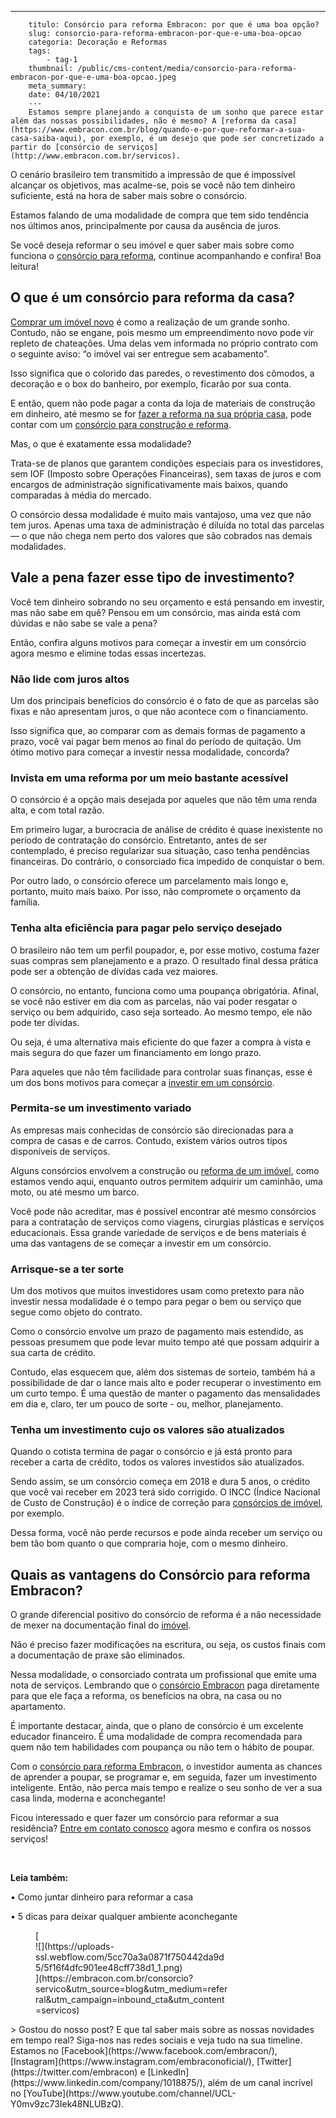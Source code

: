 ---
        titulo: Consórcio para reforma Embracon: por que é uma boa opção?
        slug: consorcio-para-reforma-embracon-por-que-e-uma-boa-opcao
        categoria: Decoração e Reformas
        tags:
            - tag-1
        thumbnail: /public/cms-content/media/consorcio-para-reforma-embracon-por-que-e-uma-boa-opcao.jpeg
        meta_summary: 
        date: 04/10/2021
        ---
        Estamos sempre planejando a conquista de um sonho que parece estar além das nossas possibilidades, não é mesmo? A [reforma da casa](https://www.embracon.com.br/blog/quando-e-por-que-reformar-a-sua-casa-saiba-aqui), por exemplo, é um desejo que pode ser concretizado a partir do [consórcio de serviços](http://www.embracon.com.br/servicos).

O cenário brasileiro tem transmitido a impressão de que é impossível alcançar os objetivos, mas acalme-se, pois se você não tem dinheiro suficiente, está na hora de saber mais sobre o consórcio.

Estamos falando de uma modalidade de compra que tem sido tendência nos últimos anos, principalmente por causa da ausência de juros.

Se você deseja reformar o seu imóvel e quer saber mais sobre como funciona o [consórcio para reforma](https://www.embracon.com.br/consorcio-servicos), continue acompanhando e confira! Boa leitura!

O que é um consórcio para reforma da casa?
------------------------------------------

[Comprar um imóvel novo](https://www.embracon.com.br/consorcio-de-imoveis) é como a realização de um grande sonho. Contudo, não se engane, pois mesmo um empreendimento novo pode vir repleto de chateações. Uma delas vem informada no próprio contrato com o seguinte aviso: “o imóvel vai ser entregue sem acabamento”.

Isso significa que o colorido das paredes, o revestimento dos cômodos, a decoração e o box do banheiro, por exemplo, ficarão por sua conta.

E então, quem não pode pagar a conta da loja de materiais de construção em dinheiro, até mesmo se for [fazer a reforma na sua própria casa](https://www.embracon.com.br/blog/quando-e-por-que-reformar-a-sua-casa-saiba-aqui), pode contar com um [consórcio para construção e reforma](https://www.embracon.com.br/consorcio-servicos).

Mas, o que é exatamente essa modalidade?

Trata-se de planos que garantem condições especiais para os investidores, sem IOF (Imposto sobre Operações Financeiras), sem taxas de juros e com encargos de administração significativamente mais baixos, quando comparadas à média do mercado.

O consórcio dessa modalidade é muito mais vantajoso, uma vez que não tem juros. Apenas uma taxa de administração é diluída no total das parcelas — o que não chega nem perto dos valores que são cobrados nas demais modalidades.

Vale a pena fazer esse tipo de investimento?
--------------------------------------------

Você tem dinheiro sobrando no seu orçamento e está pensando em investir, mas não sabe em quê? Pensou em um consórcio, mas ainda está com dúvidas e não sabe se vale a pena?

Então, confira alguns motivos para começar a investir em um consórcio agora mesmo e elimine todas essas incertezas.

### Não lide com juros altos

Um dos principais benefícios do consórcio é o fato de que as parcelas são fixas e não apresentam juros, o que não acontece com o financiamento.

Isso significa que, ao comparar com as demais formas de pagamento a prazo, você vai pagar bem menos ao final do período de quitação. Um ótimo motivo para começar a investir nessa modalidade, concorda?

### Invista em uma reforma por um meio bastante acessível

O consórcio é a opção mais desejada por aqueles que não têm uma renda alta, e com total razão.

Em primeiro lugar, a burocracia de análise de crédito é quase inexistente no período de contratação do consórcio. Entretanto, antes de ser contemplado, é preciso regularizar sua situação, caso tenha pendências financeiras. Do contrário, o consorciado fica impedido de conquistar o bem.

Por outro lado, o consórcio oferece um parcelamento mais longo e, portanto, muito mais baixo. Por isso, não compromete o orçamento da família.

### Tenha alta eficiência para pagar pelo serviço desejado

O brasileiro não tem um perfil poupador, e, por esse motivo, costuma fazer suas compras sem planejamento e a prazo. O resultado final dessa prática pode ser a obtenção de dívidas cada vez maiores.

O consórcio, no entanto, funciona como uma poupança obrigatória. Afinal, se você não estiver em dia com as parcelas, não vai poder resgatar o serviço ou bem adquirido, caso seja sorteado. Ao mesmo tempo, ele não pode ter dívidas.

Ou seja, é uma alternativa mais eficiente do que fazer a compra à vista e mais segura do que fazer um financiamento em longo prazo.

Para aqueles que não têm facilidade para controlar suas finanças, esse é um dos bons motivos para começar a [investir em um consórcio](https://www.embracon.com.br/consorcio-servicos).

### Permita-se um investimento variado

As empresas mais conhecidas de consórcio são direcionadas para a compra de casas e de carros. Contudo, existem vários outros tipos disponíveis de serviços.

Alguns consórcios envolvem a construção ou [reforma de um imóvel](https://www.embracon.com.br/blog/quando-e-por-que-reformar-a-sua-casa-saiba-aqui), como estamos vendo aqui, enquanto outros permitem adquirir um caminhão, uma moto, ou até mesmo um barco.

Você pode não acreditar, mas é possível encontrar até mesmo consórcios para a contratação de serviços como viagens, cirurgias plásticas e serviços educacionais. Essa grande variedade de serviços e de bens materiais é uma das vantagens de se começar a investir em um consórcio.

### Arrisque-se a ter sorte

Um dos motivos que muitos investidores usam como pretexto para não investir nessa modalidade é o tempo para pegar o bem ou serviço que segue como objeto do contrato.

Como o consórcio envolve um prazo de pagamento mais estendido, as pessoas presumem que pode levar muito tempo até que possam adquirir a sua carta de crédito.

Contudo, elas esquecem que, além dos sistemas de sorteio, também há a possibilidade de dar o lance mais alto e poder recuperar o investimento em um curto tempo. É uma questão de manter o pagamento das mensalidades em dia e, claro, ter um pouco de sorte - ou, melhor, planejamento.

### Tenha um investimento cujo os valores são atualizados

Quando o cotista termina de pagar o consórcio e já está pronto para receber a carta de crédito, todos os valores investidos são atualizados.

Sendo assim, se um consórcio começa em 2018 e dura 5 anos, o crédito que você vai receber em 2023 terá sido corrigido. O INCC (Índice Nacional de Custo de Construção) é o índice de correção para [consórcios de imóvel](https://www.embracon.com.br/consorcio-de-imoveis), por exemplo.

Dessa forma, você não perde recursos e pode ainda receber um serviço ou bem tão bom quanto o que compraria hoje, com o mesmo dinheiro.

Quais as vantagens do Consórcio para reforma Embracon?
------------------------------------------------------

O grande diferencial positivo do consórcio de reforma é a não necessidade de mexer na documentação final do [imóvel](https://www.embracon.com.br/consorcio-de-imoveis).

Não é preciso fazer modificações na escritura, ou seja, os custos finais com a documentação de praxe são eliminados.

Nessa modalidade, o consorciado contrata um profissional que emite uma nota de serviços. Lembrando que o [consórcio Embracon](https://www.embracon.com.br/consorcio-servicos) paga diretamente para que ele faça a reforma, os benefícios na obra, na casa ou no apartamento.

É importante destacar, ainda, que o plano de consórcio é um excelente educador financeiro. É uma modalidade de compra recomendada para quem não tem habilidades com poupança ou não tem o hábito de poupar.

Com o [consórcio para reforma Embracon](https://www.youtube.com/watch?v=-FO8uWuI4xY), o investidor aumenta as chances de aprender a poupar, se programar e, em seguida, fazer um investimento inteligente. Então, não perca mais tempo e realize o seu sonho de ver a sua casa linda, moderna e aconchegante!

Ficou interessado e quer fazer um consórcio para reformar a sua residência? [Entre em contato conosco](https://www.embracon.com.br/) agora mesmo e confira os nossos serviços!

‍

‍**Leia também:**

**‍**• Como juntar dinheiro para reformar a casa

• 5 dicas para deixar qualquer ambiente aconchegante

<figure class="w-richtext-figure-type-image w-richtext-align-center" style="max-width:310px">[<div>![](https://uploads-ssl.webflow.com/5cc70a3a0871f750442da9d5/5f16f4dfc901ee48cff738d1_1.png)</div>](https://embracon.com.br/consorcio?servico&utm_source=blog&utm_medium=referral&utm_campaign=inbound_cta&utm_content=servicos)</figure>> Gostou do nosso post? E que tal saber mais sobre as nossas novidades em tempo real? Siga-nos nas redes sociais e veja tudo na sua timeline. Estamos no [Facebook](https://www.facebook.com/embracon/), [Instagram](https://www.instagram.com/embraconoficial/), [Twitter](https://twitter.com/embracon) e [LinkedIn](https://www.linkedin.com/company/1018875/), além de um canal incrível no [YouTube](https://www.youtube.com/channel/UCL-Y0mv9zc73Iek48NLUBzQ).

‍
        
